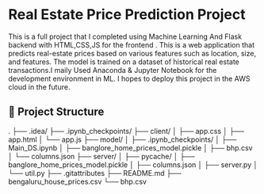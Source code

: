# Real Estate Price Prediction Project

This is a full project that I completed using Machine Learning And Flask backend with HTML,CSS,JS for the frontend . This is a web application that predicts real-estate prices based on various features such as location, size, and features. The model is trained on a dataset of historical real estate transactions.I maily Used Anaconda & Jupyter Notebook for the development environment in ML. I hopes to deploy this project in the AWS cloud in the future.

## 📂 Project Structure

.
├── .idea/
├── .ipynb_checkpoints/
├── client/
│ ├── app.css
│ ├── app.html
│ └── app.js
├── model/
│ ├── .ipynb_checkpoints/
│ ├── Main_DS.ipynb
│ ├── banglore_home_prices_model.pickle
│ ├── bhp.csv
│ └── columns.json
├── server/
│ ├── pycache/
│ ├── banglore_home_prices_model.pickle
│ ├── columns.json
│ ├── server.py
│ └── util.py
├── .gitattributes
├── README.md
├── bengaluru_house_prices.csv
└── bhp.csv
